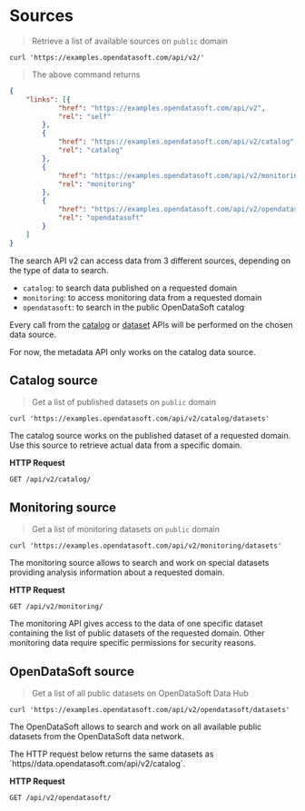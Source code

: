 # Sources

> Retrieve a list of available sources on `public` domain

```shell
curl 'https://examples.opendatasoft.com/api/v2/'
```

> The above command returns

```json
{
	"links": [{
			"href": "https://examples.opendatasoft.com/api/v2",
			"rel": "self"
		},
		{
			"href": "https://examples.opendatasoft.com/api/v2/catalog",
			"rel": "catalog"
		},
		{
			"href": "https://examples.opendatasoft.com/api/v2/monitoring",
			"rel": "monitoring"
		},
		{
			"href": "https://examples.opendatasoft.com/api/v2/opendatasoft",
			"rel": "opendatasoft"
		}
	]
}
```

The search API v2 can access data from 3 different sources, depending on the type of data to search.

- `catalog`: to search data published on a requested domain
- `monitoring`: to access monitoring data from a requested domain
- `opendatasoft`: to search in the public OpenDataSoft catalog

Every call from the [catalog](#catalog) or [dataset](#dataset) APIs will be performed on the chosen data source.

<aside>
For now, the metadata API only works on the catalog data source.
</aside>


## Catalog source

> Get a list of published datasets on `public` domain

```shell
curl 'https://examples.opendatasoft.com/api/v2/catalog/datasets'
```

The catalog source works on the published dataset of a requested domain. Use this source to retrieve actual data from a specific domain.

**HTTP Request**

`GET /api/v2/catalog/`

## Monitoring source

> Get a list of monitoring datasets on `public` domain

```shell
curl 'https://examples.opendatasoft.com/api/v2/monitoring/datasets'
```

The monitoring source allows to search and work on special datasets providing analysis information about a requested domain.

**HTTP Request**

`GET /api/v2/monitoring/`

<aside>
The monitoring API gives access to the data of one specific dataset containing the list of public datasets of the requested domain. Other monitoring data require specific permissions for security reasons.
</aside>


## OpenDataSoft source

> Get a list of all public datasets on OpenDataSoft Data Hub

```shell
curl 'https://examples.opendatasoft.com/api/v2/opendatasoft/datasets'
```

The OpenDataSoft allows to search and work on all available public datasets from the OpenDataSoft data network.

<aside>
The HTTP request below returns the same datasets as `https//data.opendatasoft.com/api/v2/catalog`.
</aside>

**HTTP Request**

`GET /api/v2/opendatasoft/`
